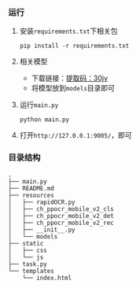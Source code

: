 ### 运行
1. 安装`requirements.txt`下相关包
    ```shell
    pip install -r requirements.txt
    ```
2. 相关模型
    - 下载链接：[提取码：30jv](https://pan.baidu.com/s/1qkqWK4wRdMjqGGbzR-FyWg)
    - 将模型放到`models`目录即可

3. 运行`main.py`
    ```shell
    python main.py
    ```
4. 打开`http://127.0.0.1:9005/`，即可

### 目录结构
```text
.
├── main.py
├── README.md
├── resources
│   ├── rapidOCR.py
│   ├── ch_ppocr_mobile_v2_cls
│   ├── ch_ppocr_mobile_v2_det
│   ├── ch_ppocr_mobile_v2_rec
│   ├── __init__.py
│   └── models
├── static
│   ├── css
│   └── js
├── task.py
└── templates
    └── index.html
```